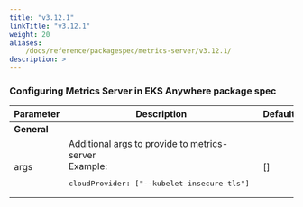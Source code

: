 ```yaml
---
title: "v3.12.1"
linkTitle: "v3.12.1"
weight: 20
aliases:
    /docs/reference/packagespec/metrics-server/v3.12.1/
description: >
---
```


### Configuring Metrics Server in EKS Anywhere package spec

| Parameter | Description | Default |
|---|---|---|
|**General**|||
| args | Additional args to provide to metrics-server <br/>Example:<br/> <pre>cloudProvider: ["--kubelet-insecure-tls"] </pre>| []

